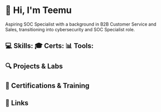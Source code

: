 # 👋 Hi, I'm Teemu

Aspiring SOC Specialist with a background in B2B Customer Service and Sales, transitioning into cybersecurity and SOC Specialist role.

💻 **Skills**:
🎓 **Certs**:
📊 **Tools**:
---

## 🔍 Projects & Labs

## 📂 Certifications & Training

## 🔗 Links
